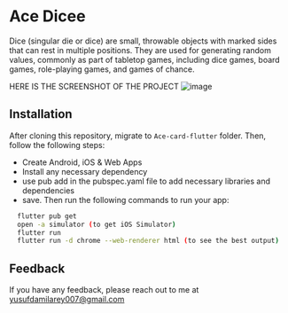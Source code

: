 # Ace Dicee

Dice (singular die or dice) are small, throwable objects with marked sides that can rest in multiple positions. They are used for generating random values, commonly as part of tabletop games, including dice games, board games, role-playing games, and games of chance.


HERE IS THE SCREENSHOT OF THE PROJECT
![image](https://user-images.githubusercontent.com/54309095/211129197-e5477cad-ffe6-4d5e-a685-546c43f7c028.png)


## Installation
After cloning this repository, migrate to ```Ace-card-flutter``` folder. Then, follow the following steps:
- Create Android, iOS & Web Apps
- Install any necessary dependency
- use pub add in the pubspec.yaml file to add necessary libraries and dependencies
- save.
Then run the following commands to run your app:
```bash
  flutter pub get
  open -a simulator (to get iOS Simulator)
  flutter run
  flutter run -d chrome --web-renderer html (to see the best output)
```

    
## Feedback

If you have any feedback, please reach out to me at yusufdamilarey007@gmail.com

